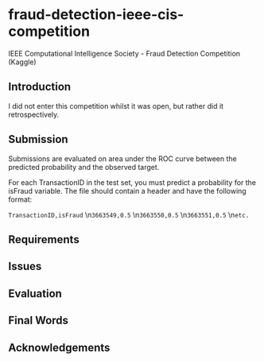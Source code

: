 # fraud-detection-ieee-cis-competition
IEEE Computational Intelligence Society - Fraud Detection Competition (Kaggle)

## Introduction

I did not enter this competition whilst it was open, but rather did it retrospectively. 

## Submission

Submissions are evaluated on area under the ROC curve between the predicted probability and the observed target.

For each TransactionID in the test set, you must predict a probability for the isFraud variable. The file should contain a header and have the following format:

`TransactionID,isFraud`
\n`3663549,0.5`
\n`3663550,0.5`
\n`3663551,0.5`
\n`etc.`

## Requirements

## Issues

## Evaluation

## Final Words

## Acknowledgements
